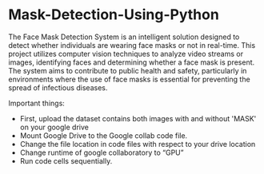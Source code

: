 # Mask-Detection-Using-Python

The Face Mask Detection System is an intelligent solution designed to detect whether individuals are wearing face masks or not in real-time. This project utilizes computer vision techniques to analyze video streams or images, identifying faces and determining whether a face mask is present. The system aims to contribute to public health and safety, particularly in environments where the use of face masks is essential for preventing the spread of infectious diseases.


Important things:
-	First, upload the dataset contains both images with and without 'MASK' on your google drive
-	Mount Google Drive to the Google collab code file.
-	Change the file location in code files with respect to your drive location 
-	Change runtime of google collaboratory to “GPU”
-	Run code cells sequentially.
